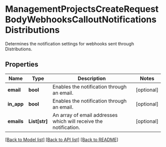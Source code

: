 # ManagementProjectsCreateRequestBodyWebhooksCalloutNotificationsDistributions

Determines the notification settings for webhooks sent through Distributions.

## Properties

Name | Type | Description | Notes
------------ | ------------- | ------------- | -------------
**email** | **bool** | Enables the notification through an email. | [optional] 
**in_app** | **bool** | Enables the notification through an email. | [optional] 
**emails** | **List[str]** | An array of email addresses which will receive the notification. | [optional] 

[[Back to Model list]](../README.md#documentation-for-models) [[Back to API list]](../README.md#documentation-for-api-endpoints) [[Back to README]](../README.md)


